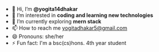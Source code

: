 - 👋 Hi, I’m **@yogita14dhakar**
- 👀 I’m interested in **coding and learning new technologies**
- 🌱 I’m currently exploring **mern stack**
- 📫 How to reach me yogitadhakar5@gmail.com
- 😄 Pronouns: she/her
- ⚡ Fun fact: I'm a bsc(cs)hons. 4th year student

<!---
yogita14dhakar/yogita14dhakar is a ✨ special ✨ repository because its `README.md` (this file) appears on your GitHub profile.
You can click the Preview link to take a look at your changes.
--->
